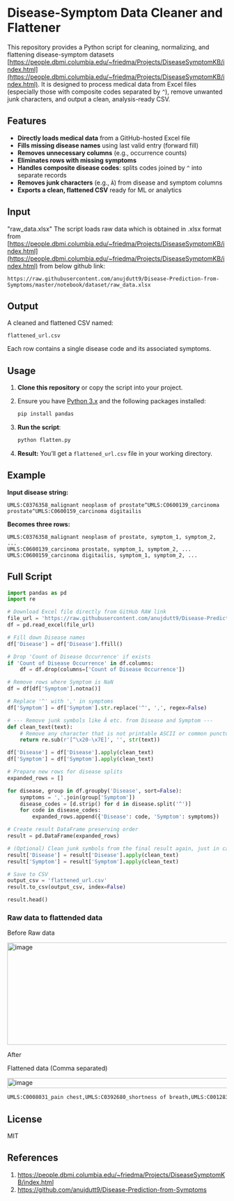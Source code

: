 # Disease-Symptom Data Cleaner and Flattener

This repository provides a Python script for cleaning, normalizing, and flattening disease-symptom datasets [https://people.dbmi.columbia.edu/~friedma/Projects/DiseaseSymptomKB/index.html](https://people.dbmi.columbia.edu/~friedma/Projects/DiseaseSymptomKB/index.html).
It is designed to process medical data from Excel files (especially those with composite codes separated by `^`), remove unwanted junk characters, and output a clean, analysis-ready CSV.

## Features

* **Directly loads medical data** from a GitHub-hosted Excel file
* **Fills missing disease names** using last valid entry (forward fill)
* **Removes unnecessary columns** (e.g., occurrence counts)
* **Eliminates rows with missing symptoms**
* **Handles composite disease codes**: splits codes joined by `^` into separate records
* **Removes junk characters** (e.g., `Â`) from disease and symptom columns
* **Exports a clean, flattened CSV** ready for ML or analytics

## Input

"raw_data.xlsx" The script loads raw data which is obtained in .xlsx format from [https://people.dbmi.columbia.edu/~friedma/Projects/DiseaseSymptomKB/index.html](https://people.dbmi.columbia.edu/~friedma/Projects/DiseaseSymptomKB/index.html) from below github link:

```
https://raw.githubusercontent.com/anujdutt9/Disease-Prediction-from-Symptoms/master/notebook/dataset/raw_data.xlsx
```

## Output

A cleaned and flattened CSV named:

```
flattened_url.csv
```

Each row contains a single disease code and its associated symptoms.

## Usage

1. **Clone this repository** or copy the script into your project.

2. Ensure you have [Python 3.x](https://www.python.org/downloads/) and the following packages installed:

   ```bash
   pip install pandas
   ```

3. **Run the script**:

   ```bash
   python flatten.py
   ```



4. **Result:**
   You’ll get a `flattened_url.csv` file in your working directory.

## Example

**Input disease string:**

```
UMLS:C0376358_malignant neoplasm of prostate^UMLS:C0600139_carcinoma prostate^UMLS:C0600159_carcinoma digitailis
```

**Becomes three rows:**

```
UMLS:C0376358_malignant neoplasm of prostate, symptom_1, symptom_2, ...
UMLS:C0600139_carcinoma prostate, symptom_1, symptom_2, ...
UMLS:C0600159_carcinoma digitailis, symptom_1, symptom_2, ...
```

## Full Script

```python
import pandas as pd
import re

# Download Excel file directly from GitHub RAW link
file_url = 'https://raw.githubusercontent.com/anujdutt9/Disease-Prediction-from-Symptoms/master/notebook/dataset/raw_data.xlsx'
df = pd.read_excel(file_url)

# Fill down Disease names
df['Disease'] = df['Disease'].ffill()

# Drop 'Count of Disease Occurrence' if exists
if 'Count of Disease Occurrence' in df.columns:
    df = df.drop(columns=['Count of Disease Occurrence'])

# Remove rows where Symptom is NaN
df = df[df['Symptom'].notna()]

# Replace '^' with ',' in symptoms
df['Symptom'] = df['Symptom'].str.replace('^', ',', regex=False)

# --- Remove junk symbols like Â etc. from Disease and Symptom ---
def clean_text(text):
    # Remove any character that is not printable ASCII or common punctuation/space
    return re.sub(r'[^\x20-\x7E]', '', str(text))

df['Disease'] = df['Disease'].apply(clean_text)
df['Symptom'] = df['Symptom'].apply(clean_text)

# Prepare new rows for disease splits
expanded_rows = []

for disease, group in df.groupby('Disease', sort=False):
    symptoms = ','.join(group['Symptom'])
    disease_codes = [d.strip() for d in disease.split('^')]
    for code in disease_codes:
        expanded_rows.append({'Disease': code, 'Symptom': symptoms})

# Create result DataFrame preserving order
result = pd.DataFrame(expanded_rows)

# (Optional) Clean junk symbols from the final result again, just in case
result['Disease'] = result['Disease'].apply(clean_text)
result['Symptom'] = result['Symptom'].apply(clean_text)

# Save to CSV
output_csv = 'flattened_url.csv'
result.to_csv(output_csv, index=False)

result.head()
```

### Raw data to flattended data

Before Raw data

<img width="1076" height="234" alt="image" src="https://github.com/user-attachments/assets/ba927d36-f878-47be-9c2e-2882bc5a7152" />

After

Flattened data (Comma separated)

<img width="1796" height="23" alt="image" src="https://github.com/user-attachments/assets/5747fff8-c3e3-411d-8ada-554ac35a8d7e" />


   ```bash
UMLS:C0008031_pain chest,UMLS:C0392680_shortness of breath,UMLS:C0012833_dizziness,UMLS:C0004093_asthenia,UMLS:C0085639_fall,UMLS:C0039070_syncope,UMLS:C0042571_vertigo,UMLS:C0038990_sweat,UMLS:C0700590_sweating increased,UMLS:C0030252_palpitation,UMLS:C0027497_nausea,UMLS:C0002962_angina pectoris,UMLS:C0438716_pressure chest
   ```



## License

MIT


## References
1. https://people.dbmi.columbia.edu/~friedma/Projects/DiseaseSymptomKB/index.html
2. https://github.com/anujdutt9/Disease-Prediction-from-Symptoms
